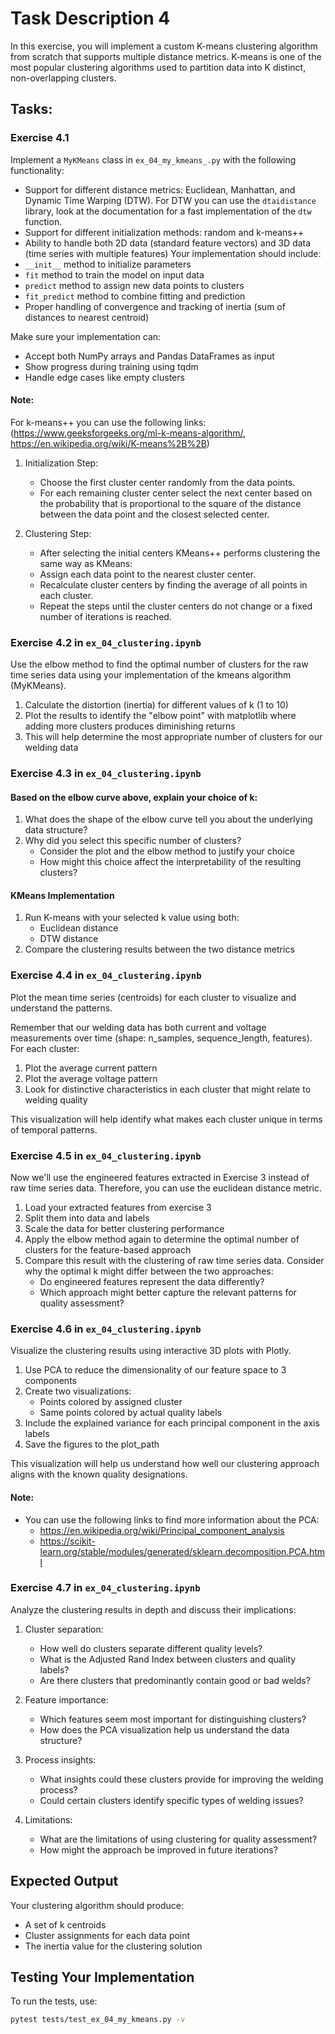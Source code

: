 # Task Description 4

In this exercise, you will implement a custom K-means clustering algorithm from scratch that supports multiple distance metrics. K-means is one of the most popular clustering algorithms used to partition data into K distinct, non-overlapping clusters.

## Tasks:

### Exercise 4.1
Implement a `MyKMeans` class in `ex_04_my_kmeans_.py` with the following functionality:
   - Support for different distance metrics: Euclidean, Manhattan, and Dynamic Time Warping (DTW). For DTW you can use the `dtaidistance` library, look at the documentation for a fast implementation of the `dtw` function.
   - Support for different initialization methods: random and k-means++
   - Ability to handle both 2D data (standard feature vectors) and 3D data (time series with multiple features)
Your implementation should include:
   - `__init__` method to initialize parameters
   - `fit` method to train the model on input data
   - `predict` method to assign new data points to clusters
   - `fit_predict` method to combine fitting and prediction
   - Proper handling of convergence and tracking of inertia (sum of distances to nearest centroid)

Make sure your implementation can:
   - Accept both NumPy arrays and Pandas DataFrames as input
   - Show progress during training using tqdm
   - Handle edge cases like empty clusters

#### Note:
For k-means++ you can use the following links: (https://www.geeksforgeeks.org/ml-k-means-algorithm/, https://en.wikipedia.org/wiki/K-means%2B%2B)

1. Initialization Step:

   - Choose the first cluster center randomly from the data points.
   - For each remaining cluster center select the next center based on the probability that is proportional to the square of the distance between the data point and the closest selected center.

2. Clustering Step:

   - After selecting the initial centers KMeans++ performs clustering the same way as KMeans:
   - Assign each data point to the nearest cluster center.
   - Recalculate cluster centers by finding the average of all points in each cluster.
   - Repeat the steps until the cluster centers do not change or a fixed number of iterations is reached.

### Exercise 4.2 in `ex_04_clustering.ipynb`
Use the elbow method to find the optimal number of clusters for the raw time series data using your implementation of the kmeans algorithm (MyKMeans).

1. Calculate the distortion (inertia) for different values of k (1 to 10)
2. Plot the results to identify the "elbow point" with matplotlib where adding more clusters produces diminishing returns
3. This will help determine the most appropriate number of clusters for our welding data


### Exercise 4.3 in `ex_04_clustering.ipynb`

#### Based on the elbow curve above, explain your choice of k:

1. What does the shape of the elbow curve tell you about the underlying data structure?
2. Why did you select this specific number of clusters?
   - Consider the plot and the elbow method to justify your choice
   - How might this choice affect the interpretability of the resulting clusters?

#### KMeans Implementation
1. Run K-means with your selected k value using both:
   - Euclidean distance
   - DTW distance
2. Compare the clustering results between the two distance metrics


### Exercise 4.4 in `ex_04_clustering.ipynb`

Plot the mean time series (centroids) for each cluster to visualize and understand the patterns.

Remember that our welding data has both current and voltage measurements over time (shape: n_samples, sequence_length, features). For each cluster:
1. Plot the average current pattern
2. Plot the average voltage pattern
3. Look for distinctive characteristics in each cluster that might relate to welding quality

This visualization will help identify what makes each cluster unique in terms of temporal patterns.


### Exercise 4.5 in `ex_04_clustering.ipynb`
Now we'll use the engineered features extracted in Exercise 3 instead of raw time series data. Therefore, you can use the euclidean distance metric.

1. Load your extracted features from exercise 3 
2. Split them into data and labels
3. Scale the data for better clustering performance
4. Apply the elbow method again to determine the optimal number of clusters for the feature-based approach
5. Compare this result with the clustering of raw time series data. Consider why the optimal k might differ between the two approaches:
   - Do engineered features represent the data differently?
   - Which approach might better capture the relevant patterns for quality assessment?

### Exercise 4.6 in `ex_04_clustering.ipynb`

Visualize the clustering results using interactive 3D plots with Plotly.

1. Use PCA to reduce the dimensionality of our feature space to 3 components
2. Create two visualizations:
   - Points colored by assigned cluster
   - Same points colored by actual quality labels
3. Include the explained variance for each principal component in the axis labels
4. Save the figures to the plot_path

This visualization will help us understand how well our clustering approach aligns with the known quality designations.

#### Note:
- You can use the following links to find more information about the PCA:
   - https://en.wikipedia.org/wiki/Principal_component_analysis
   - https://scikit-learn.org/stable/modules/generated/sklearn.decomposition.PCA.html

### Exercise 4.7 in `ex_04_clustering.ipynb`

Analyze the clustering results in depth and discuss their implications:

1. Cluster separation:
   - How well do clusters separate different quality levels?
   - What is the Adjusted Rand Index between clusters and quality labels?
   - Are there clusters that predominantly contain good or bad welds?

2. Feature importance:
   - Which features seem most important for distinguishing clusters?
   - How does the PCA visualization help us understand the data structure?

3. Process insights:
   - What insights could these clusters provide for improving the welding process?
   - Could certain clusters identify specific types of welding issues?

4. Limitations:
   - What are the limitations of using clustering for quality assessment?
   - How might the approach be improved in future iterations?


## Expected Output

Your clustering algorithm should produce:
- A set of k centroids
- Cluster assignments for each data point
- The inertia value for the clustering solution 

## Testing Your Implementation
To run the tests, use:
```bash
pytest tests/test_ex_04_my_kmeans.py -v
```

